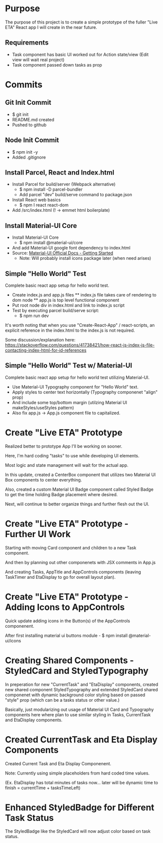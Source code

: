 # Purpose

The purpose of this project is to create a simple prototype of the fuller "Live ETA" React app I will create in the near future.

## Requirements

* Task component has basic UI worked out for Action state/view (Edit view will wait real project)
* Task component passed down tasks as prop

# Commits

## Git Init Commit

* $ git init
* README.md created
* Pushed to github

## Node Init Commit

* $ npm init -y
* Added .gitignore

## Install Parcel, React and Index.html

* Install Parcel for build/server (Webpack alternative)
  * $ npm install -D parcel-bundler
  * Add parcel "dev" build/serve command to package.json
* Install React web basics
  * $ npm I react react-dom
* Add /src/index.html (! -> emmet html boilerplate)

## Install Material-UI Core

* Install Material-UI Core
  * $ npm install @material-ui/core
* And add Material-UI google font dependency to index.html
* Source: [Material-UI Official Docs - Getting Started](https://material-ui.com/getting-started/installation/)
  * Note: Will probably install icons package later (when need arises)

## Simple "Hello World" Test

Complete basic react app setup for hello world test.

* Create index.js and app.js files
** index.js file takes care of rendering to dom node
** app.js is top level functional component
* Put root node div in index.html and link to index.js script
* Test by executing parcel build/serve script:
  * $ npm run dev

It's worth noting that when you use "Create-React-App" / react-scripts,
an explicit reference in the index.html to the index.js is not required.

Some discussion/explanation here: https://stackoverflow.com/questions/41738421/how-react-js-index-js-file-contacting-index-html-for-id-references

## Simple "Hello World" Test w/ Material-UI

Complete basic react app setup for hello world test utilizing Material-UI.

* Use Material-UI Typography component for "Hello World" text.
* Apply styles to center text horizontally (Typography componenet "align" prop)
* And include some top/bottom margin (utilzing Material UI makeStyles/useStyles pattern)
* Also fix app.js -> App.js component file to capitalized.

# Create "Live ETA" Prototype

Realized better to prototype App I'll be working on sooner.

Here, I'm hard coding "tasks" to use while developing UI elements.

Most logic and state management will wait for the actual app.

In this update, created a CenterBox component that utilizes two Material UI Box components to center everything.

Also, created a custom Material UI Badge component called Styled Badge to get the time holding Badge placement where desired.

Next, will continue to better organize things and further flesh out the UI.

# Create "Live ETA" Prototype - Further UI Work

Starting with moving Card component and children to a new Task component.

And then by planning out other componenets with JSX comments in App.js

And creating Tasks, AppTitle and AppControls components (leaving TaskTimer and EtaDisplay to go for overall layout plan).

# Create "Live ETA" Prototype - Adding Icons to AppControls

Quick update adding icons in the Button(s) of the AppControls componenent.

After first installing material ui buttons module - $ npm install @material-ui/icons

# Creating Shared Components - StyledCard and StyledTypography

In preperation for new "CurrentTask" and "EtaDisplay" components, created new shared component StyledTypography and extended StyledCard shared componenet with dynamic background color styling based on passed "style" prop (which can be a tasks status or other value.)

Basically, just modularizing out usage of Material UI Card and Typography components here where plan to use similar styling in Tasks, CurrentTask and EtaDisplay components.

# Created CurrentTask and Eta Display Components

Created Current Task and Eta Display Componenent.

Note: Currently using simple placeholders from hard coded time values.

(Ex. EtaDisplay has total minutes of tasks now... later will be dynamic time to finish = currentTime + tasksTimeLeft)

# Enhanced StyledBadge for Different Task Status

The StyledBadge like the StyledCard will now adjust color based on task status.